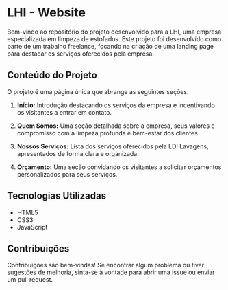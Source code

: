 # LHI - Website

Bem-vindo ao repositório do projeto desenvolvido para a LHI, uma empresa especializada em limpeza de estofados. Este projeto foi desenvolvido como parte de um trabalho freelance, focando na criação de uma landing page para destacar os serviços oferecidos pela empresa.

## Conteúdo do Projeto

O projeto é uma página única que abrange as seguintes seções:

1. **Início:** Introdução destacando os serviços da empresa e incentivando os visitantes a entrar em contato.

2. **Quem Somos:** Uma seção detalhada sobre a empresa, seus valores e compromisso com a limpeza profunda e bem-estar dos clientes.

3. **Nossos Serviços:** Lista dos serviços oferecidos pela LDI Lavagens, apresentados de forma clara e organizada.

4. **Orçamento:** Uma seção convidando os visitantes a solicitar orçamentos personalizados para seus serviços.

## Tecnologias Utilizadas

- HTML5
- CSS3
- JavaScript


## Contribuições
Contribuições são bem-vindas! Se encontrar algum problema ou tiver sugestões de melhoria, sinta-se à vontade para abrir uma issue ou enviar um pull request.
